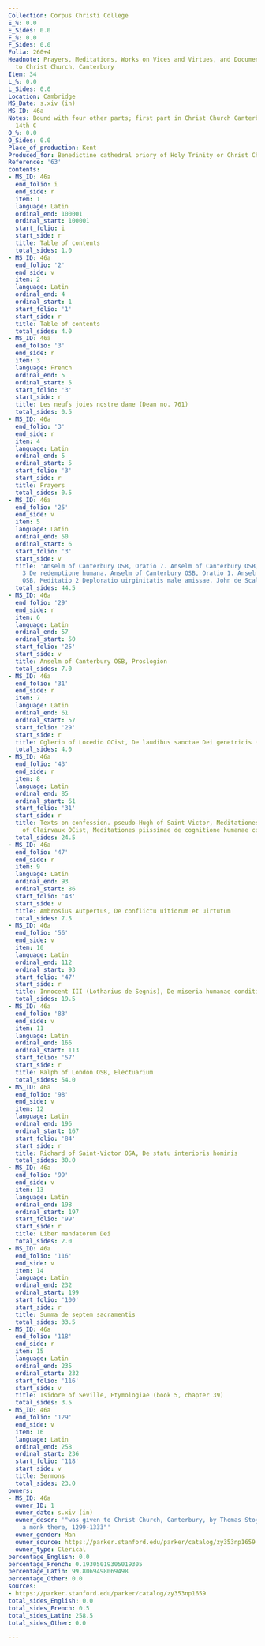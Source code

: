 ```yaml
---
Collection: Corpus Christi College
E_%: 0.0
E_Sides: 0.0
F_%: 0.0
F_Sides: 0.0
Folia: 260+4
Headnote: Prayers, Meditations, Works on Vices and Virtues, and Documents Pertaining
  to Christ Church, Canterbury
Item: 34
L_%: 0.0
L_Sides: 0.0
Location: Cambridge
MS_Date: s.xiv (in)
MS_ID: 46a
Notes: Bound with four other parts; first part in Christ Church Canterbury in early
  14th C
O_%: 0.0
O_Sides: 0.0
Place_of_production: Kent
Produced_for: Benedictine cathedral priory of Holy Trinity or Christ Church.
Reference: '63'
contents:
- MS_ID: 46a
  end_folio: i
  end_side: r
  item: 1
  language: Latin
  ordinal_end: 100001
  ordinal_start: 100001
  start_folio: i
  start_side: r
  title: Table of contents
  total_sides: 1.0
- MS_ID: 46a
  end_folio: '2'
  end_side: v
  item: 2
  language: Latin
  ordinal_end: 4
  ordinal_start: 1
  start_folio: '1'
  start_side: r
  title: Table of contents
  total_sides: 4.0
- MS_ID: 46a
  end_folio: '3'
  end_side: r
  item: 3
  language: French
  ordinal_end: 5
  ordinal_start: 5
  start_folio: '3'
  start_side: r
  title: Les neufs joies nostre dame (Dean no. 761)
  total_sides: 0.5
- MS_ID: 46a
  end_folio: '3'
  end_side: r
  item: 4
  language: Latin
  ordinal_end: 5
  ordinal_start: 5
  start_folio: '3'
  start_side: r
  title: Prayers
  total_sides: 0.5
- MS_ID: 46a
  end_folio: '25'
  end_side: v
  item: 5
  language: Latin
  ordinal_end: 50
  ordinal_start: 6
  start_folio: '3'
  start_side: v
  title: 'Anselm of Canterbury OSB, Oratio 7. Anselm of Canterbury OSB, Meditatio
    3 De redemptione humana. Anselm of Canterbury OSB, Oratio 1. Anselm of Canterbury
    OSB, Meditatio 2 Deploratio uirginitatis male amissae. John de Scalis, Meditatio. '
  total_sides: 44.5
- MS_ID: 46a
  end_folio: '29'
  end_side: r
  item: 6
  language: Latin
  ordinal_end: 57
  ordinal_start: 50
  start_folio: '25'
  start_side: v
  title: Anselm of Canterbury OSB, Proslogion
  total_sides: 7.0
- MS_ID: 46a
  end_folio: '31'
  end_side: r
  item: 7
  language: Latin
  ordinal_end: 61
  ordinal_start: 57
  start_folio: '29'
  start_side: r
  title: Oglerio of Locedio OCist, De laudibus sanctae Dei genetricis (extract)
  total_sides: 4.0
- MS_ID: 46a
  end_folio: '43'
  end_side: r
  item: 8
  language: Latin
  ordinal_end: 85
  ordinal_start: 61
  start_folio: '31'
  start_side: r
  title: Texts on confession. pseudo-Hugh of Saint-Victor, Meditationes. pseudo-Bernard
    of Clairvaux OCist, Meditationes piissimae de cognitione humanae conditionis
  total_sides: 24.5
- MS_ID: 46a
  end_folio: '47'
  end_side: r
  item: 9
  language: Latin
  ordinal_end: 93
  ordinal_start: 86
  start_folio: '43'
  start_side: v
  title: Ambrosius Autpertus, De conflictu uitiorum et uirtutum
  total_sides: 7.5
- MS_ID: 46a
  end_folio: '56'
  end_side: v
  item: 10
  language: Latin
  ordinal_end: 112
  ordinal_start: 93
  start_folio: '47'
  start_side: r
  title: Innocent III (Lotharius de Segnis), De miseria humanae conditionis
  total_sides: 19.5
- MS_ID: 46a
  end_folio: '83'
  end_side: v
  item: 11
  language: Latin
  ordinal_end: 166
  ordinal_start: 113
  start_folio: '57'
  start_side: r
  title: Ralph of London OSB, Electuarium
  total_sides: 54.0
- MS_ID: 46a
  end_folio: '98'
  end_side: v
  item: 12
  language: Latin
  ordinal_end: 196
  ordinal_start: 167
  start_folio: '84'
  start_side: r
  title: Richard of Saint-Victor OSA, De statu interioris hominis
  total_sides: 30.0
- MS_ID: 46a
  end_folio: '99'
  end_side: v
  item: 13
  language: Latin
  ordinal_end: 198
  ordinal_start: 197
  start_folio: '99'
  start_side: r
  title: Liber mandatorum Dei
  total_sides: 2.0
- MS_ID: 46a
  end_folio: '116'
  end_side: v
  item: 14
  language: Latin
  ordinal_end: 232
  ordinal_start: 199
  start_folio: '100'
  start_side: r
  title: Summa de septem sacramentis
  total_sides: 33.5
- MS_ID: 46a
  end_folio: '118'
  end_side: r
  item: 15
  language: Latin
  ordinal_end: 235
  ordinal_start: 232
  start_folio: '116'
  start_side: v
  title: Isidore of Seville, Etymologiae (book 5, chapter 39)
  total_sides: 3.5
- MS_ID: 46a
  end_folio: '129'
  end_side: v
  item: 16
  language: Latin
  ordinal_end: 258
  ordinal_start: 236
  start_folio: '118'
  start_side: v
  title: Sermons
  total_sides: 23.0
owners:
- MS_ID: 46a
  owner_ID: 1
  owner_date: s.xiv (in)
  owner_descr: '"was given to Christ Church, Canterbury, by Thomas Stoyl, who was
    a monk there, 1299-1333"'
  owner_gender: Man
  owner_source: https://parker.stanford.edu/parker/catalog/zy353np1659
  owner_type: Clerical
percentage_English: 0.0
percentage_French: 0.19305019305019305
percentage_Latin: 99.8069498069498
percentage_Other: 0.0
sources:
- https://parker.stanford.edu/parker/catalog/zy353np1659
total_sides_English: 0.0
total_sides_French: 0.5
total_sides_Latin: 258.5
total_sides_Other: 0.0

---
```

